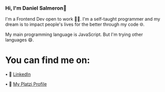 ### Hi, I'm Daniel Salmeron👋

I'm a Frontend Dev open to work 👨‍💻. 
I'm a self-taught programmer and my dream is to impact people's lives for the better through my code 🌐.

My main programming language is JavaScript. But I'm trying other languages 😄.

# You can find me on:

• 👔 [LinkedIn](https://www.linkedin.com/in/daniel-salmerón-alvarado-780508216/)

• 💚 [My Platzi Profile](https://platzi.com/p/danielsa2818/)
